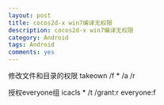 ```yaml
---
layout: post
title: cocos2d-x win7编译无权限
description: cocos2d-x win7编译无权限
category: Android
tags: Android
comments: yes
---
```


修改文件和目录的权限
takeown /f * /a /r

授权everyone组
icacls * /t /grant:r everyone:f